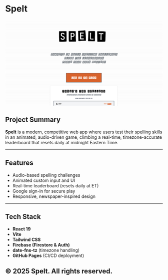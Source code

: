# Spelt

![Spelt Screenshot](src/assets/spelt_ss.png)

## Project Summary

**Spelt** is a modern, competitive web app where users test their spelling skills in an animated, audio-driven game, climbing a real-time, timezone-accurate leaderboard that resets daily at midnight Eastern Time.

---

## Features
- Audio-based spelling challenges
- Animated custom input and UI
- Real-time leaderboard (resets daily at ET)
- Google sign-in for secure play
- Responsive, newspaper-inspired design

---

## Tech Stack
- **React 19**
- **Vite**
- **Tailwind CSS**
- **Firebase (Firestore & Auth)**
- **date-fns-tz** (timezone handling)
- **GitHub Pages** (CI/CD deployment)


## © 2025 Spelt. All rights reserved.
